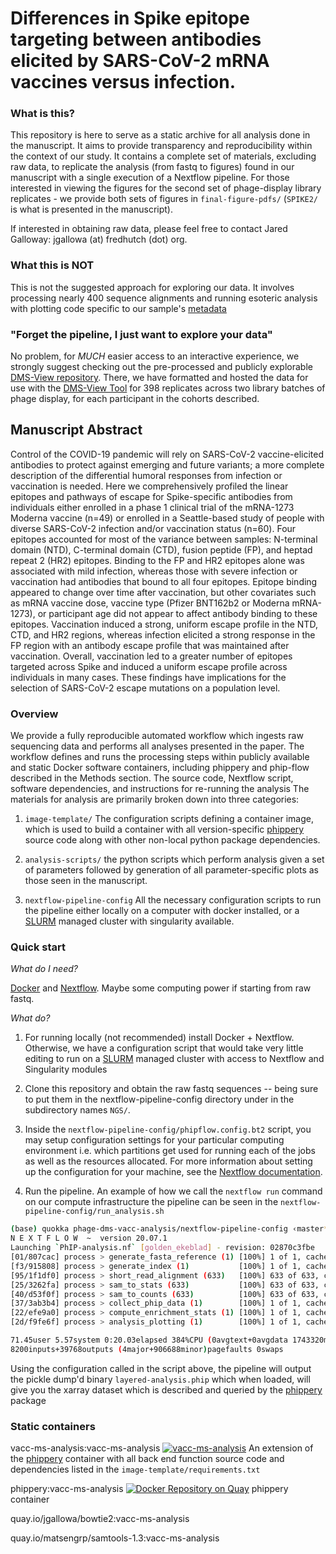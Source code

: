 # Differences in Spike epitope targeting between antibodies elicited by SARS-CoV-2 mRNA vaccines versus infection. 

### What is this?

This repository is here to serve as a static archive for all analysis done in the manuscript. 
It aims to provide transparency and reproducibility within the context of our study. 
It contains a complete set of materials, excluding raw data, 
to replicate the analysis (from fastq to figures) 
found in our manuscript with a single execution of a Nextflow pipeline.
For those interested in viewing the figures for the second set of phage-display library replicates -
we provide both sets of figures in `final-figure-pdfs/` (`SPIKE2/` is what is presented in the manuscript).

If interested in obtaining raw data,
please feel free to contact Jared Galloway:
jgallowa (at) fredhutch (dot) org. 

### What this is NOT

This is not the suggested approach for exploring our data.
It involves processing nearly 400 sequence alignments and running
esoteric analysis with plotting code specific to our sample's 
[metadata]()

### "Forget the pipeline, I just want to explore your data"

No problem, for *MUCH* easier access to an interactive experience, 
we strongly suggest checking out the pre-processed and publicly explorable 
[DMS-View repository](). 
There, we have formatted and hosted the data for use with the
[DMS-View Tool]()
for 398 replicates across two library batches of
phage display, for each participant in the cohorts described. 

## Manuscript Abstract

Control of the COVID-19 pandemic will rely on SARS-CoV-2 vaccine-elicited antibodies to protect against emerging and future variants; a more complete description of the differential humoral responses from infection or vaccination is needed. Here we comprehensively profiled the linear epitopes and pathways of escape for Spike-specific antibodies from individuals either enrolled in a phase 1 clinical trial of the mRNA-1273 Moderna vaccine (n=49) or enrolled in a Seattle-based study of people with diverse SARS-CoV-2 infection and/or vaccination status (n=60). Four epitopes accounted for most of the variance between samples: N-terminal domain (NTD), C-terminal domain (CTD), fusion peptide (FP), and heptad repeat 2 (HR2) epitopes. Binding to the FP and HR2 epitopes alone was associated with mild infection, whereas those with severe infection or vaccination had antibodies that bound to all four epitopes. Epitope binding appeared to change over time after vaccination, but other covariates such as mRNA vaccine dose, vaccine type (Pfizer BNT162b2 or Moderna mRNA-1273), or participant age did not appear to affect antibody binding to these epitopes. Vaccination induced a strong, uniform escape profile in the NTD, CTD, and HR2 regions, whereas infection elicited a strong response in the FP region with an antibody escape profile that was maintained after vaccination. Overall, vaccination led to a greater number of epitopes targeted across Spike and induced a uniform escape profile across individuals in many cases. These findings have implications for the selection of SARS-CoV-2 escape mutations on a population level. 


### Overview

We provide a fully reproducible automated workflow which ingests raw sequencing data and performs all analyses presented in the paper. 
The workflow defines and runs the processing steps within publicly available and static Docker software containers, 
including phippery and phip-flow described in the Methods section. 
The source code, Nextflow script, software dependencies, and instructions for re-running the analysis 
The materials for analysis are primarily broken down into three categories:

1. `image-template/` The configuration scripts defining a container image, which is used to build 
        a container with all version-specific [phippery](https://github.com/matsengrp/phippery) source code along with other non-local python package dependencies.
        
2. `analysis-scripts/` the python scripts which perform analysis given a set of parameters followed by generation of all parameter-specific plots as those seen in the manuscript.  

3. `nextflow-pipeline-config` All the necessary configuration scripts to run the pipeline either locally on a computer with docker installed, or a [SLURM](https://slurm.schedmd.com/documentation.html) managed cluster with singularity available. 



### Quick start

*What do I need?* 

[Docker]() and 
[Nextflow](). 
Maybe some computing power if starting from raw fastq.

*What do?* 

1. For running locally (not recommended) install Docker + Nextflow. Otherwise,
we have a configuration script that would take very little editing to run on a [SLURM](https://slurm.schedmd.com/documentation.html) managed cluster with access to Nextflow and Singularity modules

2. Clone this repository and obtain the raw fastq sequences -- being sure to put them in the nextflow-pipeline-config directory under in the subdirectory names `NGS/`. 

3. Inside the `nextflow-pipeline-config/phipflow.config.bt2` script, you may setup configuration settings for your particular computing environment i.e. which partitions get used for running each of the jobs as well as the resources allocated. For more information about setting up the configuration for your machine, see the [Nextflow documentation](https://www.nextflow.io/docs/latest/config.html).

4. Run the pipeline. An example of how we call the `nextflow run` command on our compute infrastructure the pipeline can be seen in the `nextflow-pipeline-config/run_analysis.sh`

```bash
(base) quokka phage-dms-vacc-analysis/nextflow-pipeline-config ‹master*› » ./run_analysis.sh 
N E X T F L O W  ~  version 20.07.1
Launching `PhIP-analysis.nf` [golden_ekeblad] - revision: 02870c3fbe
[01/807cac] process > generate_fasta_reference (1) [100%] 1 of 1, cached: 1 ✔
[f3/915808] process > generate_index (1)           [100%] 1 of 1, cached: 1 ✔
[95/1f1df0] process > short_read_alignment (633)   [100%] 633 of 633, cached: 633 ✔
[25/3262fa] process > sam_to_stats (633)           [100%] 633 of 633, cached: 633 ✔
[40/d53f0f] process > sam_to_counts (633)          [100%] 633 of 633, cached: 633 ✔
[37/3ab3b4] process > collect_phip_data (1)        [100%] 1 of 1, cached: 1 ✔
[22/efe9a0] process > compute_enrichment_stats (1) [100%] 1 of 1, cached: 1 ✔
[2d/f9fe6f] process > analysis_plotting (1)        [100%] 1 of 1, cached: 1 ✔

71.45user 5.57system 0:20.03elapsed 384%CPU (0avgtext+0avgdata 1743320maxresident)k
8200inputs+39768outputs (4major+906688minor)pagefaults 0swaps
```

Using the configuration called in the script above, the pipeline will output the pickle dump'd binary `layered-analysis.phip` which when loaded, will give you the xarray dataset which is described and queried by the [phippery](https://github.com/matsengrp/phippery) package

### Static containers

vacc-ms-analysis:vacc-ms-analysis [![vacc-ms-analysis](https://quay.io/repository/matsengrp/vacc-ms-analysis/status "Docker Repository on Quay")](https://quay.io/repository/matsengrp/vacc-ms-analysis) An extension of the [phippery](https://github.com/matsengrp/phippery) container with all back end function source code and dependencies listed in the `image-template/requirements.txt`

phippery:vacc-ms-analysis [![Docker Repository on Quay](https://quay.io/repository/matsengrp/phippery/status "Docker Repository on Quay")](https://quay.io/repository/matsengrp/phippery) phippery container

quay.io/jgallowa/bowtie2:vacc-ms-analysis

quay.io/matsengrp/samtools-1.3:vacc-ms-analysis
